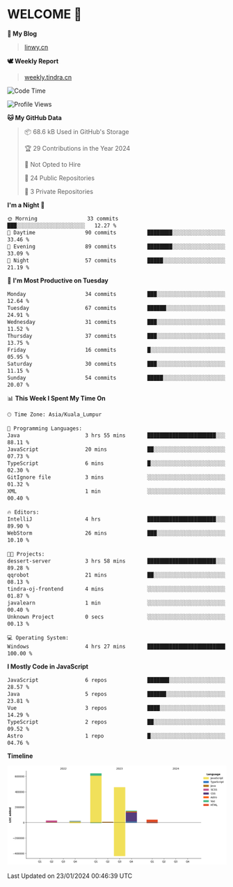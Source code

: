 # WELCOME 👋

**🐶 My Blog**
> [linwy.cn](linwy.cn)

**🕊️ Weekly Report**
> [weekly.tindra.cn](weekly.tindra.cn)
<!--START_SECTION:waka-->
![Code Time](http://img.shields.io/badge/Code%20Time-796%20hrs-blue)

![Profile Views](http://img.shields.io/badge/Profile%20Views-0-blue)

**🐱 My GitHub Data** 

> 📦 68.6 kB Used in GitHub's Storage 
 > 
> 🏆 29 Contributions in the Year 2024
 > 
> 🚫 Not Opted to Hire
 > 
> 📜 24 Public Repositories 
 > 
> 🔑 3 Private Repositories 
 > 
**I'm a Night 🦉** 

```text
🌞 Morning                33 commits          ███░░░░░░░░░░░░░░░░░░░░░░   12.27 % 
🌆 Daytime                90 commits          ████████░░░░░░░░░░░░░░░░░   33.46 % 
🌃 Evening                89 commits          ████████░░░░░░░░░░░░░░░░░   33.09 % 
🌙 Night                  57 commits          █████░░░░░░░░░░░░░░░░░░░░   21.19 % 
```
📅 **I'm Most Productive on Tuesday** 

```text
Monday                   34 commits          ███░░░░░░░░░░░░░░░░░░░░░░   12.64 % 
Tuesday                  67 commits          ██████░░░░░░░░░░░░░░░░░░░   24.91 % 
Wednesday                31 commits          ███░░░░░░░░░░░░░░░░░░░░░░   11.52 % 
Thursday                 37 commits          ███░░░░░░░░░░░░░░░░░░░░░░   13.75 % 
Friday                   16 commits          █░░░░░░░░░░░░░░░░░░░░░░░░   05.95 % 
Saturday                 30 commits          ███░░░░░░░░░░░░░░░░░░░░░░   11.15 % 
Sunday                   54 commits          █████░░░░░░░░░░░░░░░░░░░░   20.07 % 
```


📊 **This Week I Spent My Time On** 

```text
🕑︎ Time Zone: Asia/Kuala_Lumpur

💬 Programming Languages: 
Java                     3 hrs 55 mins       ██████████████████████░░░   88.11 % 
JavaScript               20 mins             ██░░░░░░░░░░░░░░░░░░░░░░░   07.73 % 
TypeScript               6 mins              █░░░░░░░░░░░░░░░░░░░░░░░░   02.30 % 
GitIgnore file           3 mins              ░░░░░░░░░░░░░░░░░░░░░░░░░   01.32 % 
XML                      1 min               ░░░░░░░░░░░░░░░░░░░░░░░░░   00.40 % 

🔥 Editors: 
IntelliJ                 4 hrs               ██████████████████████░░░   89.90 % 
WebStorm                 26 mins             ███░░░░░░░░░░░░░░░░░░░░░░   10.10 % 

🐱‍💻 Projects: 
dessert-server           3 hrs 58 mins       ██████████████████████░░░   89.28 % 
qqrobot                  21 mins             ██░░░░░░░░░░░░░░░░░░░░░░░   08.13 % 
tindra-oj-frontend       4 mins              ░░░░░░░░░░░░░░░░░░░░░░░░░   01.87 % 
javalearn                1 min               ░░░░░░░░░░░░░░░░░░░░░░░░░   00.40 % 
Unknown Project          0 secs              ░░░░░░░░░░░░░░░░░░░░░░░░░   00.13 % 

💻 Operating System: 
Windows                  4 hrs 27 mins       █████████████████████████   100.00 % 
```

**I Mostly Code in JavaScript** 

```text
JavaScript               6 repos             ███████░░░░░░░░░░░░░░░░░░   28.57 % 
Java                     5 repos             ██████░░░░░░░░░░░░░░░░░░░   23.81 % 
Vue                      3 repos             ████░░░░░░░░░░░░░░░░░░░░░   14.29 % 
TypeScript               2 repos             ██░░░░░░░░░░░░░░░░░░░░░░░   09.52 % 
Astro                    1 repo              █░░░░░░░░░░░░░░░░░░░░░░░░   04.76 % 
```



**Timeline**

![Lines of Code chart](https://raw.githubusercontent.com/rieraa/rieraa/main/assets/bar_graph.png)


 Last Updated on 23/01/2024 00:46:39 UTC
<!--END_SECTION:waka-->
